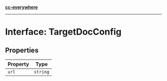 [**cc-everywhere**](../../../../../index.md)

***

# Interface: TargetDocConfig

## Properties

| Property | Type |
| ------ | ------ |
| `url` | `string` |
